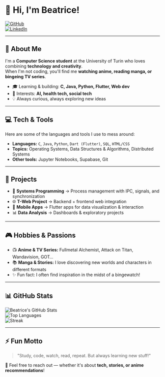 # 👋 Hi, I'm Beatrice!

[![GitHub](https://img.shields.io/badge/GitHub-Follow-black?style=flat&logo=github)](https://www.github.com/bexb01)  
[![LinkedIn](https://img.shields.io/badge/LinkedIn-Connect-blue?style=flat&logo=linkedin)](https://www.linkedin.com/in/beatrice-matera)  

---

## 🌱 About Me
I'm a **Computer Science student** at the University of Turin who loves combining **technology and creativity**.  
When I'm not coding, you'll find me **watching anime, reading manga, or bingeing TV series**.  

- 🎓 Learning & building: **C, Java, Python, Flutter, Web dev**  
- 🤖 Interests: **AI, health tech, social tech**  
- 💡 Always curious, always exploring new ideas  

---

## 💻 Tech & Tools
Here are some of the languages and tools I use to mess around:  

- **Languages:** `C`, `Java`, `Python`, `Dart (Flutter)`, `SQL`, `HTML/CSS`  
- **Topics:** Operating Systems, Data Structures & Algorithms, Distributed Systems  
- **Other tools:** Jupyter Notebooks, Supabase, Git  

---

## 🚀 Projects
- 🧩 **Systems Programming** → Process management with IPC, signals, and synchronization  
- 🌐 **T-Web Project** → Backend + frontend web integration  
- 📱 **Mobile Apps** → Flutter apps for data visualization & interaction  
- 📊 **Data Analysis** → Dashboards & exploratory projects  

---

## 🎮 Hobbies & Passions
- 📺 **Anime & TV Series:** Fullmetal Alchemist, Attack on Titan, Wandavision, GOT…  
- 📚 **Manga & Stories:** I love discovering new worlds and characters in different formats
- ✨ Fun fact: I often find inspiration in the midst of a bingewatch!  

---

## 📊 GitHub Stats
![Beatrice's GitHub Stats](https://github-readme-stats.vercel.app/api?username=bexb01&show_icons=true&theme=react)  
![Top Languages](https://github-readme-stats.vercel.app/api/top-langs/?username=bexb01&layout=compact&theme=react)  
![Streak](https://github-readme-streak-stats.herokuapp.com/?user=bexb01&theme=react)

---

## ⚡ Fun Motto
> "Study, code, watch, read, repeat. But always learning new stuff!"

💌 Feel free to reach out — whether it's about **tech, stories, or anime recommendations**!  

